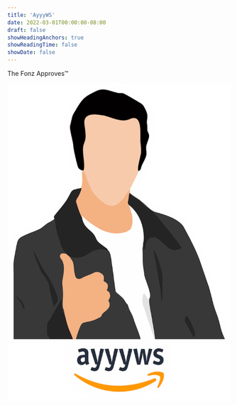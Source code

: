 ```yaml
---
title: 'AyyyWS'
date: 2022-03-01T00:00:00-08:00
draft: false
showHeadingAnchors: true
showReadingTime: false
showDate: false
---
```


The Fonz Approves™️

<img src="Ayyyws%20Logo.png">

